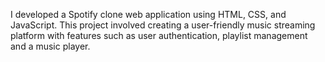 I developed a Spotify clone web application using HTML, CSS, and JavaScript. This project involved creating a user-friendly music streaming platform with features such as user authentication, playlist management and a music player.





